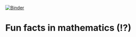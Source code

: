[![Binder](https://mybinder.org/badge_logo.svg)](https://mybinder.org/v2/gh/hajians/fun-facts-in-math/)
# Fun facts in mathematics (!?)
